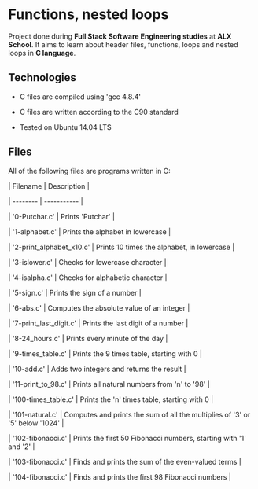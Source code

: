 # Functions, nested loops
		

		
Project done during **Full Stack Software Engineering studies** at **ALX School**. It aims to learn about header files, functions, loops and nested loops in **C language**.
		

		
## Technologies
		
* C files are compiled using 'gcc 4.8.4'
		
* C files are written according to the C90 standard
		
* Tested on Ubuntu 14.04 LTS
		

		
## Files
		
All of the following files are programs written in C:
		

		
| Filename | Description |
		
| -------- | ----------- |
		
| '0-Putchar.c' | Prints 'Putchar' |
		
| '1-alphabet.c' | Prints the alphabet in lowercase |
		
| '2-print_alphabet_x10.c' | Prints 10 times the alphabet, in lowercase |
		
| '3-islower.c' | Checks for lowercase character |
		
| '4-isalpha.c' | Checks for alphabetic character |
		
| '5-sign.c' | Prints the sign of a number |
		
| '6-abs.c' | Computes the absolute value of an integer |
		
| '7-print_last_digit.c' | Prints the last digit of a number |
		
| '8-24_hours.c' | Prints every minute of the day |
		
| '9-times_table.c' | Prints the 9 times table, starting with 0 |
		
| '10-add.c' | Adds two integers and returns the result |
		
| '11-print_to_98.c' | Prints all natural numbers from 'n' to '98' |
		
| '100-times_table.c' | Prints the 'n' times table, starting with 0 |
		
| '101-natural.c' | Computes and prints the sum of all the multiplies of '3' or '5' below '1024' |
		
| '102-fibonacci.c' | Prints the first 50 Fibonacci numbers, starting with '1' and '2' |
		
| '103-fibonacci.c' | Finds and prints the sum of the even-valued terms |
		
| '104-fibonacci.c' | Finds and prints the first 98 Fibonacci numbers |


